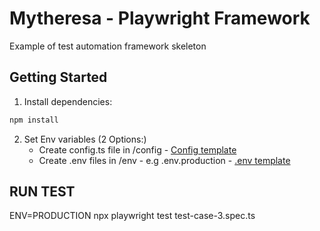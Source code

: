# Mytheresa - Playwright Framework

Example of test automation framework skeleton

## Getting Started

1. Install dependencies:

```bash
npm install
```

2. Set Env variables (2 Options:)
    -  Create config.ts file in /config - [Config template](/config/config-template.ts)
    -  Create .env files in /env - e.g .env.production - [.env template](/env/.env.template)


## RUN TEST

ENV=PRODUCTION npx playwright test test-case-3.spec.ts